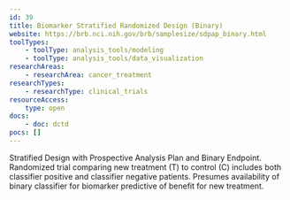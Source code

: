 ```yaml
---
id: 39
title: Biomarker Stratified Randomized Design (Binary)
website: https://brb.nci.nih.gov/brb/samplesize/sdpap_binary.html
toolTypes:
    - toolType: analysis_tools/modeling
    - toolType: analysis_tools/data_visualization
researchAreas:
    - researchArea: cancer_treatment
researchTypes:
    - researchType: clinical_trials
resourceAccess:
    type: open
docs:
    - doc: dctd
pocs: []        
---
```

Stratified Design with Prospective Analysis Plan and Binary Endpoint. Randomized trial comparing new treatment (T) to control (C) includes both classifier positive and classifier negative patients. Presumes availability of binary classifier for biomarker predictive of benefit for new treatment.
